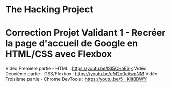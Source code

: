 # The Hacking Project
# Correction Projet Validant 1 - Recréer la page d'accueil de Google en HTML/CSS avec Flexbox

Vidéo Première partie - HTML : https://youtu.be/lSl5CHaESjk
Vidéo Deuxième partie - CSS/Flexbox : https://youtu.be/eM2o0eAwpNM
Vidéo Troisième partie - Chrome DevTools : https://youtu.be/5--KlitBBWY

